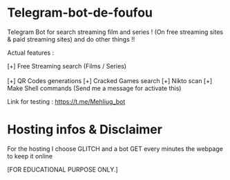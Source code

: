 # Telegram-bot-de-foufou

Telegram Bot for search streaming film and series ! (On free streaming sites & paid streaming sites) and do other things !!

Actual features : 

  [+] Free Streaming search (Films / Series) <br/><br/>
  [+] QR Codes generations
  [+] Cracked Games search
  [+] Nikto scan
  [+] Make Shell commands (Send me a message for activate this)

Link for testing : https://t.me/Mehliug_bot



# Hosting infos & Disclaimer

For the hosting I choose GLITCH and a bot GET every minutes the webpage to keep it online


[FOR EDUCATIONAL PURPOSE ONLY.]
